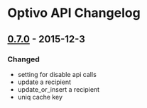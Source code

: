 # Optivo API Changelog

## [0.7.0] - 2015-12-3
### Changed
- setting for disable api calls
- update a recipient
- update_or_insert a recipient
- uniq cache key


[0.7.0]: https://github.com/freeletics/optivo_api/compare/v0.6.0...v0.7.0
